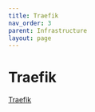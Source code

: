 ```yaml
---
title: Traefik
nav_order: 3
parent: Infrastructure
layout: page
---
```

# Traefik
[Traefik](https://traefik.io/)
